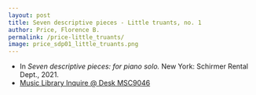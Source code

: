 ```yaml
---
layout: post
title: Seven descriptive pieces - Little truants, no. 1
author: Price, Florence B.
permalink: /price-little_truants/
image: price_sdp01_little_truants.png
---
```


- In *Seven descriptive pieces: for piano solo.* New York: Schirmer Rental Dept., 2021.
- <a href="https://tufts-primo.hosted.exlibrisgroup.com/permalink/f/bnf7qa/01TUN_ALMA21281768780003851" target="_blank">Music Library Inquire @ Desk MSC9046</a>
